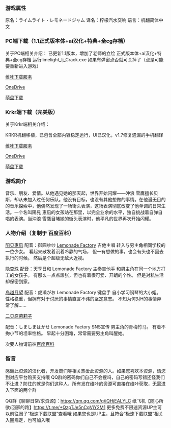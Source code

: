 ### 游戏属性
原名：ライムライト・レモネードジャム
译名：柠檬汽水交响
语言：机翻简体中文
### PC端下载（1.1正式版本体+ai汉化+特典+全cg存档）
关于PC端相关介绍：
已更新1.1版本，增加了老师的立绘
正式版本体+ai汉化+特典+全cg存档
运行limelight_lj_Crack.exe
如果有弹窗点否就可关掉了（点是可能要重新进入游戏）

[维咔下载服务](https://vikingfile.com/f/WyzcHm9YVz)

[OneDrive](https://wgtp6-my.sharepoint.com/:u:/g/personal/lingvt_wgtp6_onmicrosoft_com/EQLSBbgHDzdAgJpZsun_L74BXMRKK9Wvo_p-aoQqyMjypw?e=RDeysH)

[萌盘下载](https://pan.moe/s/PEgMSr)

### Krkr端下载（完美版）

关于Krkr端相关介绍：

KRKR机翻移植，已包含全部内容稳定运行，UI已汉化，v1.7修复遗漏的手机翻译

[维咔下载服务](https://vikingfile.com/f/KB1hvR2GNU)

[OneDrive](https://wgtp6-my.sharepoint.com/:u:/g/personal/lingvt_wgtp6_onmicrosoft_com/EZ7byYx06AlLsO_P-TNSeI0BwpjH4vmGVt3lM5PrYcJGNQ?e=JNBRUo)

[萌盘下载](https://pan.moe/s/o5r4hp)

### 游戏简介

音乐、朋友、爱情。从他遇见她的那天起，世界开始闪耀——沖浪 雪鷹擅长贝斯，却从未加入过任何乐队。他没有目标，也没有其他想做的事情。在他漫无目的的音乐探索中，他偶然发现了一场街头表演，这场表演彻底改变了他单调的日常生活。一个名叫陽見 恵凪的女孩站在那里，以完全业余的水平，独自挑战着自弹自唱的表演。当沖浪 雪鷹目睹她的街头表演时，他平凡的世界再次开始闪耀。

### 人物介绍（复制于 百度百科）
[阳见惠凪](https://baike.baidu.com/item/%E9%98%B3%E8%A7%81%E6%83%A0%E5%87%AA/65749279?fromModule=lemma_inlink)
配音：御圆纱纱
[Lemonade Factory](https://baike.baidu.com/item/Lemonade%20Factory/65752605?fromModule=lemma_inlink) 吉他主唱
转入与男主角相同学校的一位少女。
看起来散发着沉着冷静的气场，
但一有想做的事，也会有头也不回去执行的时候。
然后是个超级无敌大近视。

[隐杏珠](https://baike.baidu.com/item/%E9%9A%90%E6%9D%8F%E7%8F%A0/65749276?fromModule=lemma_inlink)
配音：天季日和
Lemonade Factory 主奏吉他手
和男主角在同一个地方打工的女孩子。
有那么一点点嚣张，但也有着很可爱、开朗的个性。
但是对私生活却保密到家。

[岛越月望](https://baike.baidu.com/item/%E5%B2%9B%E8%B6%8A%E6%9C%88%E6%9C%9B/65749277?fromModule=lemma_inlink)
配音：虎濑がお
Lemonade Factory 键盘手
自小学习钢琴的大小姐。
性格稳重，但拥有对于讨厌的事情直言不讳的坚定意志。
不知为何对H的事情异常了解......

[二见原莉莉子](https://baike.baidu.com/item/%E4%BA%8C%E8%A7%81%E5%8E%9F%E8%8E%89%E8%8E%89%E5%AD%90/65749278?fromModule=lemma_inlink)

配音：しましまはかせ
Lemonade Factory SNS宣传
男主角的青梅竹马。
有着不拘小节的坦率性格。
早起十分困难，常常需要男主角叫醒她。

次要人物请前往[百度百科](https://baike.baidu.com/item/LimeLight%20Lemonade%20Jam/65751642)

### 留言
感谢此资源的汉化者，开发商们等相关热爱此资源的人。如果您喜欢本资源，请您到对应平台购买支持哦
QQ群的密码你们自己不会搜吗，自己的密码写错还怪我们不让进？防住的就是你们这种人，所有发在维咔的资源可直接在维咔获取，无需进入下面的两个群

QQ群【聊聊日常/求资源】：https://qm.qq.com/q/iQHjEALYLC
纸飞机【随心所欲/回家的路】https://t.me/+QzpTJe5nCgVjY2M1
更多免费不限速资源UP主可以前往圈子“极速下载联盟”查看哦
如果您也是UP主，且符合“极速下载联盟”相关入圈规定，也可加入哦